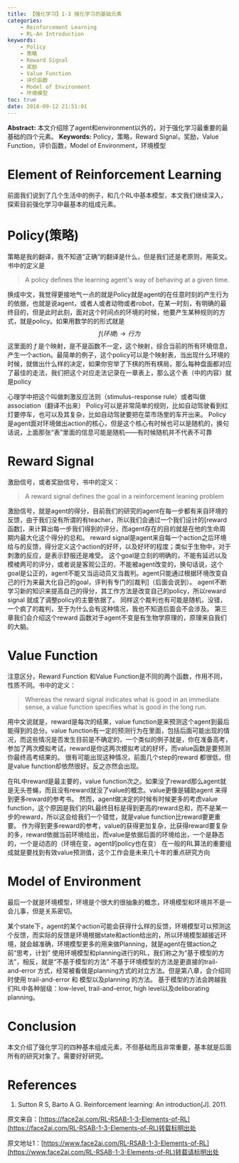 ```yaml
---
title: 【强化学习】1-3 强化学习的基础元素
categories:
    - Reinforcement Learning
    - RL-An Introduction
keywords:
    - Policy
    - 策略
    - Reward Signal
    - 奖励
    - Value Function
    - 评价函数
    - Model of Environment
    - 环境模型
toc: true
date: 2018-09-12 21:51:01
---
```


**Abstract:** 本文介绍除了agent和environment以外的，对于强化学习最重要的最基础的四个元素。
**Keywords:** Policy，策略，Reward Signal，奖励，Value Function，评价函数，Model of Environment，环境模型

<!--more-->
# Element of Reinforcement Learning
前面我们说到了几个生活中的例子，和几个RL中基本模型，本文我们继续深入，探索目前强化学习中最基本的组成元素。
# Policy(策略)

策略是我的翻译，我不知道“正确”的翻译是什么，但是我们还是老原则，用英文。书中的定义是
> A policy defines the learning agent's way of behaving at a given time.

换成中文，我觉得更接地气一点的就是Policy就是agent的在任意时刻的产生行为的依据，也就是说agent，或者人或者动物或者robot，在某一时刻，有明确的最终目的，但是此时此刻，面对这个时间点的环境的时候，他要产生某种规则的方式，就是policy。如果用数学的的形式就是
$$
f(环境)\to 行为
$$
这里面的 $f$ 是个映射，是不是函数不一定，这个映射，综合当前的所有环境信息，产生一个action。最简单的例子，这个policy可以是个映射表，当出现什么环境的时候，就做出什么样的决定，如果你穷举了下棋的所有棋局，那么每种盘面都对应了最佳的走法，我们把这个对应走法记录在一章表上，那么这个表（中的内容）就是policy

心理学中把这个叫做刺激反应法则（stimulus-response rule）或者叫做 association（翻译不出来）
Policy可以是非常简单的规则，比如自动驾驶看到红灯要停车，也可以及其复杂，比如自动驾驶要把在菜市场里的车开出来。
Policy是agent面对环境做出action的核心，但是这个核心有时候也可以是随机的，换句话说，上面那张“表”里面的信息可能是随机——有时候随机并不代表不可靠




# Reward Signal
激励信号，或者奖励信号，书中的定义：
> A reward signal defines the goal in a reinforcement leaning problem

激励信号，就是agent的得分，目前我们的研究的agent在每一步都有来自环境的反馈，由于我们没有所谓的有teacher，所以我们会通过一个我们设计的[reward函数]，来计算出每一步我们得到的评分，而agent存在的目的就是在他的生命周期内最大化这个得分的总和。
reward signal是agent来自每一个action之后环境给与的反馈，得分定义这个action的好坏，以及好坏的程度；类似于生物中，对于刺激的反应，是表示舒服还是难受。
这个goal是立刻的明确的，不能有延迟以及模棱两可的评分，或者说是客观公正的，不能被agent改变的，换句话说，这个goal是公正的，agent不能又当运动员又当裁判。agent只能通过根据环境改变自己的行为来最大化自己的goal，评判有专门的[裁判]（后面会说到）。
agent不断学习新的知识来提高自己的得分，其工作方法是改变自己的policy，所以reward signal 就成了调整policy的主要依据了。
同样这个裁判也有可能是随机，没错，一个疯了的裁判，至于为什么会有这种情况，我也不知道后面会不会涉及。
第三章我们会介绍这个reward 函数对于agent不变是有生物学原理的，原理来自我们的大脑。

# Value Function
注意区分，Reward Function 和Value Function是不同的两个函数，作用不同，性质不同。书中的定义：
>Whereas the reward signal indicates what is good in an immediate sense, a value function specifies what is good in the long run.

用中文说就是，reward是每次的结果，value function是来预测这个agent到最后能得到的总分。value function有一定的预测行为在里面，包括后面可能出现的情况，而这些情况是否发生目前是不确定的，一个类似的例子就是，你在准备高考，参加了两次模拟考试，reward是你这两次模拟考试的好坏，而value函数是要预测你最终高考结果的。
很有可能出现这种情况，前面几个step的reward 都很低，但是value function却依然很好。反之亦然会出现。

在RL中reward是最主要的，value function次之。如果没了reward那么agent就是无头苍蝇，而且没有reward就没了value的概念。value更像是辅助agent 来得到更多reward的参考书。
然而，agent做决定的时候有时候更多的考虑value function，这个原因是我们的RL最终目标是得到更高的reward总和，而不是某一步的reward，所以这会给我们一个错觉，就是value function比reward要更重要。
作为得到更多reward的参考，value的获得更加复杂，比获得reward要复杂的多，reward依据当前环境给出，而value是依据后面的环境给出，一个是静态的，一个是动态的（环境在变，agent的policy也在变）
在一般的RL算法的重要组成就是要找到有效value预测值，这个工作会是未来几十年的重点研究方向
# Model of Environment

最后一个就是环境模型，环境是个很大的很抽象的概念，环境模型和环境并不是一会儿事，但是关系密切。

某个state下，agent的某个action可能会获得什么样的反馈，环境模型可以预测这个反馈，而实际的反馈是环境根据state和action给出的，所以环境模型越接近环境，就会越准确，环境模型更多的用来做Planning，就是agent在做action之前“思考，计划”
使用环境模型和planning进行的RL，我们称之为“基于模型的方法”，相反，就是“不基于模型的方法”
不基于环境模型的方法是更直接的trail-and-error 方式，经常被看做是planning方式的对立方法。但是第八章，会介绍同时使用 trail-and-error 和 模型以及planning 的方法。
基于模型的方法会跨越我们RL中各种层级：low-level, trail-and-error, high level以及deliborating planning。

# Conclusion

本文介绍了强化学习的四种基本组成元素，不但基础而且非常重要，基本就是后面所有的研究对象了。需要好好研究。


# References
1. Sutton R S, Barto A G. Reinforcement learning: An introduction[J]. 2011.



原文来自：[https://face2ai.com/RL-RSAB-1-3-Elements-of-RL](https://face2ai.com/RL-RSAB-1-3-Elements-of-RL)转载标明出处





原文地址1：[https://www.face2ai.com/RL-RSAB-1-3-Elements-of-RL](https://www.face2ai.com/RL-RSAB-1-3-Elements-of-RL)转载请标明出处
